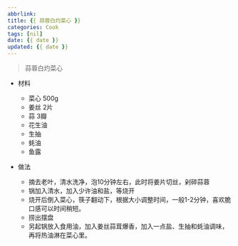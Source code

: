 ```yaml
---
abbrlink:
title: {{ 蒜蓉白灼菜心 }}
categories: Cook
tags: [nil]
date: {{ date }}
updated: {{ date }}
---
```


> 蒜蓉白灼菜心

- 材料
    - 菜心 500g
    - 姜丝 2片
    - 蒜 3瓣
    - 花生油
    - 生抽
    - 蚝油
    - 鱼露

- 做法
    - 摘去老叶，清水洗净，泡10分钟左右，此时将姜片切丝，剁碎蒜蓉
    - 锅加入清水，加入少许油和盐，等烧开
    - 烧开后倒入菜心，筷子翻动下，根据大小调整时间，一般1-2分钟，喜欢脆口感可以时间稍短。
    - 捞出摆盘
    - 另起锅放入食用油，加入姜丝蒜茸爆香，加入一点盐、生抽和蚝油调味，再将热油淋在菜心里。
